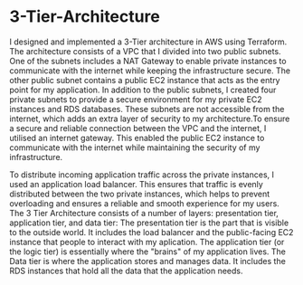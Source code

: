 # 3-Tier-Architecture

I designed and implemented a 3-Tier architecture in AWS using Terraform. The architecture consists of a VPC that I divided into two public subnets. One of the subnets includes a NAT Gateway to enable private instances to communicate with the internet while keeping the infrastructure secure. The other public subnet contains a public EC2 instance that acts as the entry point for my application. In addition to the public subnets, I created four private subnets to provide a secure environment for my private EC2 instances and RDS databases. These subnets are not accessible from the internet, which adds an extra layer of security to my architecture.To ensure a secure and reliable connection between the VPC and the internet, I utilised an internet gateway. This enabled the public EC2 instance to communicate with the internet while maintaining the security of my infrastructure.

To distribute incoming application traffic across the private instances, I used an application load balancer. This ensures that traffic is evenly distributed between the two private instances, which helps to prevent overloading and ensures a reliable and smooth experience for my users.
The 3 Tier Architecture consists of a number of layers: presentation tier, application tier, and data tier:
The presentation tier is the part that is visible to the outside world. It includes the load balancer and the public-facing EC2 instance that people to interact with my aplication. The application tier (or the logic tier) is essentially where the "brains" of my application lives. The Data tier is where the application stores and manages data. It includes the RDS instances that hold all the data that the application needs.
